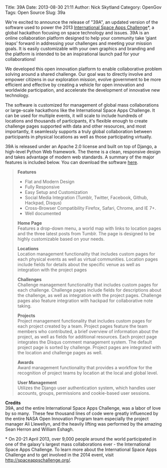 Title: 39A
Date: 2013-08-30 21:11
Author: Nick Skytland
Category: OpenGov
Tags: Open Source
Slug: 39a

We're excited to announce the release of "39A", an updated version of
the software used to power the 2013 [International Space Apps
Challenge][]\*, a global hackathon focusing on space technology and
issues. 39A is an online collaboration platform designed to help your
community take ‘giant leaps’ forward in addressing your challenges and
meeting your mission goals. It is easily customizable with your own
graphics and branding and the platform is intended to be an
inspirational launch pad for your collaborations!

We developed this open innovation platform to enable collaborative
problem solving around a shared challenge. Our goal was to directly
involve and empower citizens in our exploration mission, evolve
government to be more efficient and effective by creating a vehicle for
open innovation and worldwide participation, and accelerate the
development of innovative new technology.

The software is customized for management of global mass collaborations
or large-scale hackathons like the International Space Apps Challenge.
It can be used for multiple events, it will scale to include hundreds of
locations and thousands of participants, it's flexible enough to create
challenge pages supported with data and other resources, and most
importantly, it seamlessly supports a truly global collaboration between
participants in physical locations as well as those participating
virtually.

39A is released under an Apache 2.0 license and built on top of Django,
a high-level Python Web framework. The theme is a clean, responsive
design and takes advantage of modern web standards. A summary of the
major features is included below. You can download the software
[here][].

> **Features**
>
> -   Flat and Modern Design
> -   Fully Responsive
> -   Easy Setup and Customization
> -   Social Media Integration (Tumblr, Twitter, Facebook, Github,
>     Hackpad, Disqus)
> -   Cross-Browser Compatibility Firefox, Safari, Chrome, and IE 7+.
> -   Well documented
>
> **Home Page**  
>  Features a drop-down menu, a world map with links to location pages
> and the three latest posts from Tumblr. The page is designed to be
> highly customizable based on your needs.
>
> **Locations**  
>  Location management functionality that includes custom pages for each
> physical events as well as virtual communities. Location pages include
> fields for details about the specific venue as well as integration
> with the project pages
>
> **Challenges**  
>  Challenge management functionality that includes custom pages for
> each challenge. Challenge pages include fields for descriptions about
> the challenge, as well as integration with the project pages.
> Challenge pages also feature integration with hackpad for
> collaborative note taking.
>
> **Projects**  
>  Project management functionality that includes custom pages for each
> project created by a team. Project pages feature the team members who
> contributed, a brief overview of information about the project, as
> well as fields for additional resources. Each project page integrates
> the Disqus comment management system. The default project page is
> sorted by challenge. Project pages are integrated with the location
> and challenge pages as well.
>
> **Awards**  
>  Award management functionality that provides a workflow for the
> recognition of project teams by location at the local and global
> level.
>
> **User Management**  
>  Utilizes the Django user authentication system, which handles user
> accounts, groups, permissions and cookie-based user sessions.

**Credits**  
39A, and the entire International Space Apps Challenge, was a labor of
love by so many.  These few thousand lines of code were greatly
influenced by the entire NASA Open Innovation Program team especially
the project manager Ali Llewellyn, and the heavily lifting was performed
by the amazing Sean Herron and William Eshagh.

\* On 20-21 April 2013, over 9,000 people around the world participated
in one of the galaxy's largest mass collaborations ever - the
International Space Apps Challenge. To learn more about the
International Space Apps Challenge and to get involved in the 2014
event, visit http://spaceappschallenge.org/.

  [International Space Apps Challenge]: http://spaceappschallenge.org
  [here]: https://github.com/nasa/39A/
